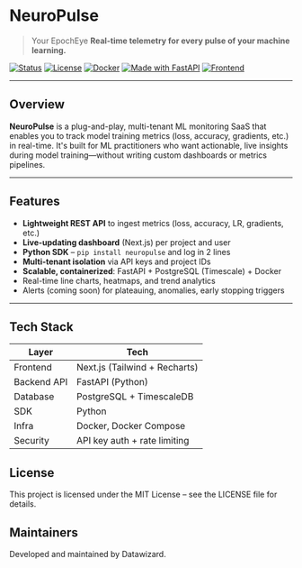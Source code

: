 # NeuroPulse

> Your EpochEye
> **Real-time telemetry for every pulse of your machine learning.**

[![Status](https://img.shields.io/badge/status-building-yellow.svg)](#)
[![License](https://img.shields.io/badge/license-MIT-blue.svg)](LICENSE)
[![Docker](https://img.shields.io/badge/docker-ready-blue.svg)](#)
[![Made with FastAPI](https://img.shields.io/badge/backend-FastAPI-green)](#)
[![Frontend](https://img.shields.io/badge/frontend-Next.js-black)](#)

---

## Overview

**NeuroPulse** is a plug-and-play, multi-tenant ML monitoring SaaS that enables you to track model training metrics (loss, accuracy, gradients, etc.) in real-time. It's built for ML practitioners who want actionable, live insights during model training—without writing custom dashboards or metrics pipelines.

---

## Features

-  **Lightweight REST API** to ingest metrics (loss, accuracy, LR, gradients, etc.)
-  **Live-updating dashboard** (Next.js) per project and user
-  **Python SDK** – `pip install neuropulse` and log in 2 lines
-  **Multi-tenant isolation** via API keys and project IDs
-  **Scalable, containerized**: FastAPI + PostgreSQL (Timescale) + Docker
-  Real-time line charts, heatmaps, and trend analytics
-  Alerts (coming soon) for plateauing, anomalies, early stopping triggers

---

## Tech Stack

| Layer       | Tech                  |
|-------------|-----------------------|
| Frontend    | Next.js (Tailwind + Recharts) |
| Backend API | FastAPI (Python)      |
| Database    | PostgreSQL + TimescaleDB |
| SDK         | Python                |
| Infra       | Docker, Docker Compose |
| Security    | API key auth + rate limiting |

## License
This project is licensed under the MIT License – see the LICENSE file for details.

## Maintainers
Developed and maintained by Datawizard.


